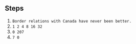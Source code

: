 ## Steps
1. `Border relations with Canada have never been better.`
1. `1 2 4 8 16 32`
1. `0 207`
1. `7 0`
